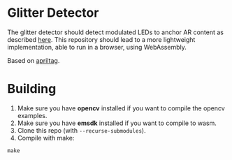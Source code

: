 # Glitter Detector

The glitter detector should detect modulated LEDs to anchor AR content as described [here](http://users.ece.cmu.edu/~agr/resources/publications/ipsn_20_glitter.pdf).
This repository should lead to a more lightweight implementation, able to run in a browser, using WebAssembly.

Based on [apriltag](https://github.com/AprilRobotics/apriltag).

# Building

1. Make sure you have **opencv** installed if you want to compile the opencv examples.
1. Make sure you have **emsdk** installed if you want to compile to wasm.
3. Clone this repo (with ```--recurse-submodules```).
4. Compile with make:
```
make
```
